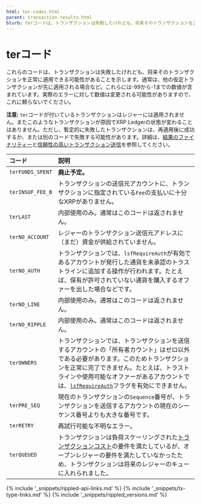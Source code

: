 ```yaml
---
html: ter-codes.html
parent: transaction-results.html
blurb: terコードは、トランザクションは失敗したけれども、将来そのトランザクションを正常に適用できる可能性があることを示します。
---
```

# terコード

これらのコードは、トランザクションは失敗したけれども、将来そのトランザクションを正常に適用できる可能性があることを示します。通常は、他の仮定トランザクションが先に適用される場合など。これらには-99から-1までの数値が含まれています。実際のエラーに対して数値は変更される可能性がありますので、これに頼らないでください。

**注意:** `ter`コードが付いているトランザクションはレジャーには適用されません。またこのようなトランザクションが原因でXRP Ledgerの状態が変わることはありません。ただし、暫定的に失敗したトランザクションは、再適用後に成功するか、または別のコードで失敗する可能性があります。詳細は、[結果のファイナリティー](finality-of-results.html)と[信頼性の高いトランザクション送信](reliable-transaction-submission.html)を参照してください。

| コード             | 説明                                               |
|:-----------------|:----------------------------------------------------------|
| `terFUNDS_SPENT`  | **廃止予定。**                                           |
| `terINSUF_FEE_B` | トランザクションの送信元アカウントに、トランザクションに指定されている`Fee`の支払いに十分なXRPがありません。 |
| `terLAST`          | 内部使用のみ。通常はこのコードは返されません。 |
| `terNO_ACCOUNT`   | レジャーのトランザクション送信元アドレスに（まだ）資金が供給されていません。 |
| `terNO_AUTH`      | トランザクションでは、`lsfRequireAuth`が有効であるアカウントが発行した通貨を未承認のトラストラインに追加する操作が行われます。たとえば、保有が許可されていない通貨を購入するオファーを出した場合などです。 |
| `terNO_LINE`      | 内部使用のみ。通常はこのコードは返されません。 |
| `terNO_RIPPLE`    | 内部使用のみ。通常はこのコードは返されません。 |
| `terOWNERS`        | トランザクションでは、トランザクションを送信するアカウントの「所有者カウント」はゼロ以外である必要があります。このためトランザクションを正常に完了できません。たとえば、トラストラインや使用可能なオファーがあるアカウントでは、[`lsfRequireAuth`](accountset.html#accountsetのフラグ)フラグを有効にできません。 |
| `terPRE_SEQ`      | 現在のトランザクションの`Sequence`番号が、トランザクションを送信するアカウントの現在のシーケンス番号よりも大きな番号です。 |
| `terRETRY`         | 再試行可能な不明なエラー。                              |
| `terQUEUED`        | トランザクションは負荷スケーリングされた[トランザクションコスト](transaction-cost.html)の要件を満たしているが、オープンレジャーの要件を満たしていなかったため、トランザクションは将来のレジャーのキューに入れられました。 |

<!--{# common link defs #}-->
{% include '_snippets/rippled-api-links.md' %}
{% include '_snippets/tx-type-links.md' %}
{% include '_snippets/rippled_versions.md' %}
